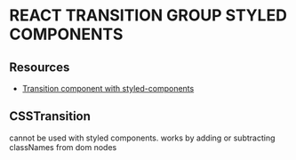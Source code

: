 # REACT TRANSITION GROUP STYLED COMPONENTS

## Resources

- [Transition component with styled-components](https://dev.to/terrierscript/styled-component--react-transition-group--very-simple-transition-jja)

## CSSTransition

cannot be used with styled components. <CSSTransition /> works by adding or
subtracting classNames from dom nodes
